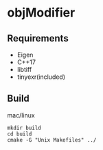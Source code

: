 # objModifier

## Requirements

* Eigen
* C++17
* libtiff
* tinyexr(included)


## Build

mac/linux
```
mkdir build
cd build
cmake -G "Unix Makefiles" ../
```

